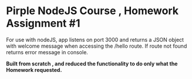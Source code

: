 # Pirple NodeJS Course , Homework Assignment #1

For use with nodeJS, app listens on port 3000 and returns a JSON object with welcome message when accessing the /hello route. If route not found returns error message in console.

**Built from scratch , and reduced the functionality to do only what the Homework requested.**
